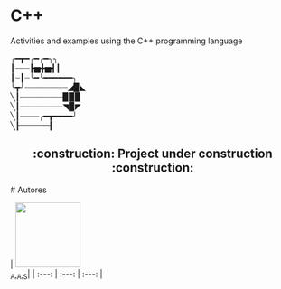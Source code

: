 # C++
Activities and examples using the C++ programming language

╭━┳━╭━╭━╮╮                    
┃┈┈┈┣▅╋▅┫┃                        
┃┈┃┈╰━╰━━━━━━╮                   
╰┳╯┈┈┈┈┈┈┈┈┈◢▉◣                    
╲┃┈┈┈┈┈┈┈┈┈▉▉▉                   
╲┃┈┈┈┈┈┈┈┈┈◥▉◤               
╲┃┈┈┈┈╭━┳━━━━╯                              
╲┣━━━━━━┫﻿                 
                            
<h2 align="center"> 
    :construction:  Project under construction  :construction:
</h2>
# Autores

| [<img loading="Ambrosio" src="https://avatars.githubusercontent.com/u/123590853?s=96&v=4" width=115><br><sub>A.A.S</sub>](https://github.com/Ambrosio9722)|
| :---: | :---: | :---: |
